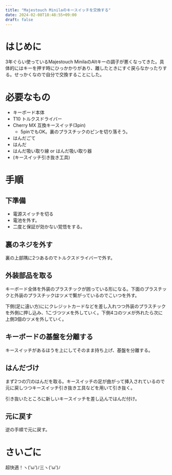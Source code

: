 ```yaml
---
title: "Majestouch Minilaのキースイッチを交換する"
date: 2024-02-08T18:48:55+09:00
draft: false
---
```


# はじめに
3年ぐらい使っているMajestouch MinilaのAltキーの調子が悪くなってきた。具体的にはキーを押す時にひっかかりがあり、離したときにすぐ戻らなかったりする。せっかくなので自分で交換することにした。

# 必要なもの
- キーボード本体
- T10 トルクスドライバー
- Cherry MX 互換キースイッチ(3pin)
  - 5pinでもOK。裏のプラスチックのピンを切り落そう。
- はんだごて
- はんだ
- はんだ吸い取り線 or はんだ吸い取り器
- (キースイッチ引き抜き工具)

# 手順

## 下準備
- 電源スイッチを切る
- 電池を外す。
- 二度と保証が効かない覚悟をする。

## 裏のネジを外す
裏の上部隅に2つあるのでトルクスドライバーで外す。

## 外装部品を取る
キーボード全体を外装のプラスチックが囲っている形になる。下面のプラスチックと外装のプラスチックはツメで繋がっているのでこいつを外す。

下側(足に遠い方)ににクレジットカードなどを差し入れつつ外装のプラスチックを外側に押し込み、1こづつツメを外していく。下側4コのツメが外れたら次に上側3個のツメを外していく。

## キーボードの基盤を分離する
キースイッチがあるほうを上にしてそのまま持ち上げ、基盤を分離する。

## はんだづけ
まず2つの穴のはんだを取る。キースイッチの足が曲がって挿入されているので元に戻しつつキースイッチ引き抜き工具などを用いて引き抜く。

引き抜いたところに新しいキースイッチを差し込んではんだ付け。

## 元に戻す
逆の手順で元に戻す。

# さいごに
超快適！ヽ('ω')ﾉ三ヽ('ω')ﾉ

